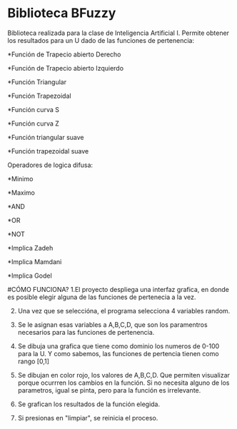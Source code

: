 # Biblioteca BFuzzy

Biblioteca realizada para la clase de Inteligencia Artificial I. 
Permite obtener los resultados para un U dado de las funciones de pertenencia:

*Función de Trapecio abierto Derecho

*Función de Trapecio abierto Izquierdo

*Función Triangular

*Función Trapezoidal

*Función curva S

*Función curva Z

*Función triangular suave

*Función trapezoidal suave
  
Operadores de logica difusa:

*Minimo

*Maximo

*AND

*OR

*NOT

*Implica Zadeh

*Implica Mamdani

*Implica Godel
  

#CÓMO FUNCIONA?
1.El proyecto despliega una interfaz grafica, en donde es posible elegir alguna de las funciones de pertenecia a la vez.

2. Una vez que se seleccióna, el programa selecciona 4 variables random.

3. Se le asignan esas variables a A,B,C,D, que son los paramentros necesarios para las funciones de pertenencia.

4. Se dibuja una grafica que tiene como dominio los numeros de 0-100 para la U. Y como sabemos, las funciones de pertencia tienen como rango [0,1]

5. Se dibujan en color rojo, los valores de A,B,C,D. Que permiten visualizar porque ocurrren los cambios en la función. Si no necesita alguno de los parametros, igual se pinta, pero para la función es irrelevante.

6. Se grafican los resultados de la función elegida.

7. Si presionas en "limpiar", se reinicia el proceso.

